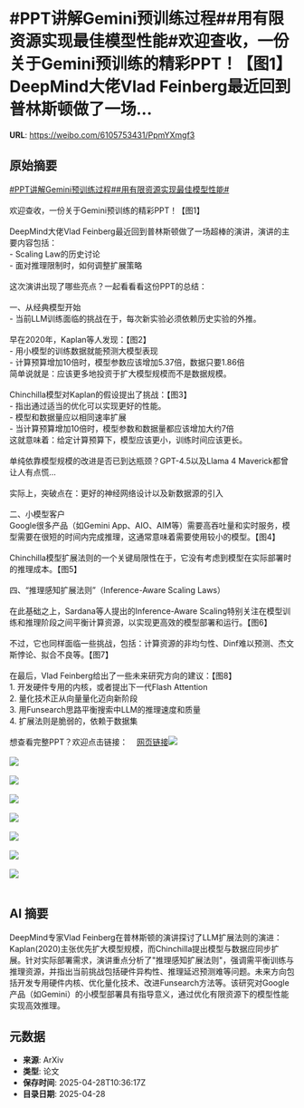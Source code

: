 # #PPT讲解Gemini预训练过程##用有限资源实现最佳模型性能#欢迎查收，一份关于Gemini预训练的精彩PPT！【图1】DeepMind大佬Vlad Feinberg最近回到普林斯顿做了一场...

**URL**: https://weibo.com/6105753431/PpmYXmgf3

## 原始摘要

<a href="https://m.weibo.cn/search?containerid=231522type%3D1%26t%3D10%26q%3D%23PPT%E8%AE%B2%E8%A7%A3Gemini%E9%A2%84%E8%AE%AD%E7%BB%83%E8%BF%87%E7%A8%8B%23&amp;extparam=%23PPT%E8%AE%B2%E8%A7%A3Gemini%E9%A2%84%E8%AE%AD%E7%BB%83%E8%BF%87%E7%A8%8B%23" data-hide=""><span class="surl-text">#PPT讲解Gemini预训练过程#</span></a><a href="https://m.weibo.cn/search?containerid=231522type%3D1%26t%3D10%26q%3D%23%E7%94%A8%E6%9C%89%E9%99%90%E8%B5%84%E6%BA%90%E5%AE%9E%E7%8E%B0%E6%9C%80%E4%BD%B3%E6%A8%A1%E5%9E%8B%E6%80%A7%E8%83%BD%23&amp;extparam=%23%E7%94%A8%E6%9C%89%E9%99%90%E8%B5%84%E6%BA%90%E5%AE%9E%E7%8E%B0%E6%9C%80%E4%BD%B3%E6%A8%A1%E5%9E%8B%E6%80%A7%E8%83%BD%23" data-hide=""><span class="surl-text">#用有限资源实现最佳模型性能#</span></a><br><br>欢迎查收，一份关于Gemini预训练的精彩PPT！【图1】<br><br>DeepMind大佬Vlad Feinberg最近回到普林斯顿做了一场超棒的演讲，演讲的主要内容包括：<br>- Scaling Law的历史讨论<br>- 面对推理限制时，如何调整扩展策略<br><br>这次演讲出现了哪些亮点？一起看看看这份PPT的总结：<br><br>一、从经典模型开始<br>- 当前LLM训练面临的挑战在于，每次新实验必须依赖历史实验的外推。<br><br>早在2020年，Kaplan等人发现：【图2】<br>- 用小模型的训练数据就能预测大模型表现<br>- 计算预算增加10倍时，模型参数应该增加5.37倍，数据只要1.86倍<br>简单说就是：应该更多地投资于扩大模型规模而不是数据规模。<br><br>Chinchilla模型对Kaplan的假设提出了挑战：【图3】<br>- 指出通过适当的优化可以实现更好的性能。<br>- 模型和数据量应以相同速率扩展<br>- 当计算预算增加10倍时，模型参数和数据量都应该增加大约7倍<br>这就意味着：给定计算预算下，模型应该更小，训练时间应该更长。<br><br>单纯依靠模型规模的改进是否已到达瓶颈？GPT-4.5以及Llama 4 Maverick都曾让人有点慌...<br><br>实际上，突破点在：更好的神经网络设计以及新数据源的引入<br><br>二、小模型客户<br>Google很多产品（如Gemini App、AIO、AIM等）需要高吞吐量和实时服务，模型需要在很短的时间内完成推理，这通常意味着需要使用较小的模型。【图4】<br><br>Chinchilla模型扩展法则的一个关键局限性在于，它没有考虑到模型在实际部署时的推理成本。【图5】<br><br>四、“推理感知扩展法则”（Inference-Aware Scaling Laws）<br><br>在此基础之上，Sardana等人提出的Inference-Aware Scaling特别关注在模型训练和推理阶段之间平衡计算资源，以实现更高效的模型部署和运行。【图6】<br><br>不过，它也同样面临一些挑战，包括：计算资源的非均匀性、Dinf难以预测、杰文斯悖论、拟合不良等。【图7】<br><br>在最后，Vlad Feinberg给出了一些未来研究方向的建议：【图8】<br>1. 开发硬件专用的内核，或者提出下一代Flash Attention<br>2. 量化技术正从向量量化迈向新阶段<br>3. 用Funsearch思路平衡搜索中LLM的推理速度和质量<br>4. 扩展法则是脆弱的，依赖于数据集<br><br>想查看完整PPT？欢迎点击链接：<a href="https://weibo.cn/sinaurl?u=https%3A%2F%2Fvladfeinberg.com%2F2025%2F04%2F24%2Fgemini-flash-pretraining.html" data-hide=""><span class="url-icon"><img style="width: 1rem;height: 1rem" src="https://h5.sinaimg.cn/upload/2015/09/25/3/timeline_card_small_web_default.png" referrerpolicy="no-referrer"></span><span class="surl-text">网页链接</span></a><img style="" src="https://tvax1.sinaimg.cn/large/006Fd7o3gy1i0wodki8wvj31du0ryadl.jpg" referrerpolicy="no-referrer"><br><br><img style="" src="https://tvax4.sinaimg.cn/large/006Fd7o3gy1i0wodmmy79j31dk0rkql4.jpg" referrerpolicy="no-referrer"><br><br><img style="" src="https://tvax4.sinaimg.cn/large/006Fd7o3gy1i0wodlzvqaj31du0rywwr.jpg" referrerpolicy="no-referrer"><br><br><img style="" src="https://tvax1.sinaimg.cn/large/006Fd7o3gy1i0wodm8cqyj31dg0rmqfi.jpg" referrerpolicy="no-referrer"><br><br><img style="" src="https://tvax2.sinaimg.cn/large/006Fd7o3gy1i0wodm93z0j31dq0rsn8f.jpg" referrerpolicy="no-referrer"><br><br><img style="" src="https://tvax1.sinaimg.cn/large/006Fd7o3gy1i0wodmgndcj31dw0ryqgg.jpg" referrerpolicy="no-referrer"><br><br><img style="" src="https://tvax3.sinaimg.cn/large/006Fd7o3gy1i0wodmstz2j31e00ry7nv.jpg" referrerpolicy="no-referrer"><br><br><img style="" src="https://tvax3.sinaimg.cn/large/006Fd7o3gy1i0wodmm36vj31e60rye7y.jpg" referrerpolicy="no-referrer"><br><br>

## AI 摘要

DeepMind专家Vlad Feinberg在普林斯顿的演讲探讨了LLM扩展法则的演进：Kaplan(2020)主张优先扩大模型规模，而Chinchilla提出模型与数据应同步扩展。针对实际部署需求，演讲重点分析了"推理感知扩展法则"，强调需平衡训练与推理资源，并指出当前挑战包括硬件异构性、推理延迟预测难等问题。未来方向包括开发专用硬件内核、优化量化技术、改进Funsearch方法等。该研究对Google产品（如Gemini）的小模型部署具有指导意义，通过优化有限资源下的模型性能实现高效推理。

## 元数据

- **来源**: ArXiv
- **类型**: 论文
- **保存时间**: 2025-04-28T10:36:17Z
- **目录日期**: 2025-04-28
